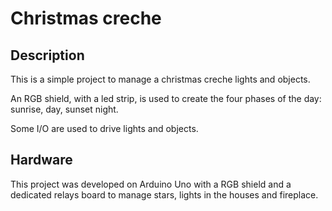 # Christmas creche


Description
-----
This is a simple project to manage a christmas creche lights and objects.

An RGB shield, with a led strip, is used to create the four phases of the day: sunrise, day, sunset night.

Some I/O are used to drive lights and objects.


Hardware
-----
This project was developed on Arduino Uno with a RGB shield and a dedicated relays board to manage stars, lights in the houses and fireplace.
